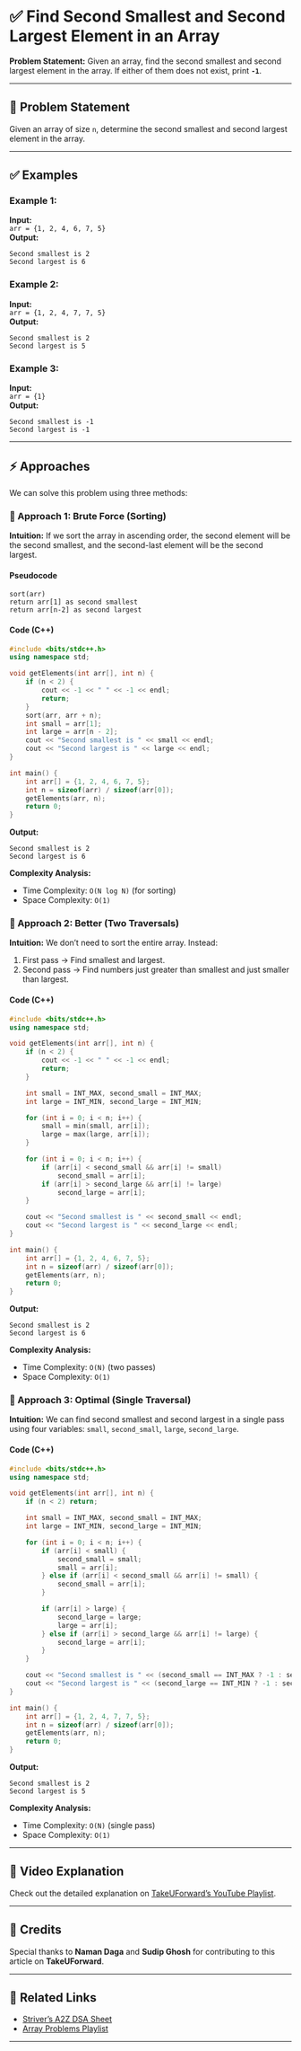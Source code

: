 # ✅ Find Second Smallest and Second Largest Element in an Array

**Problem Statement:** Given an array, find the second smallest and second largest element in the array. If either of them does not exist, print **`-1`**.

---

## 📌 Problem Statement

Given an array of size `n`, determine the second smallest and second largest element in the array.

---

## ✅ Examples

### Example 1:
**Input:**  
`arr = {1, 2, 4, 6, 7, 5}`  
**Output:**  
```
Second smallest is 2  
Second largest is 6
```

### Example 2:
**Input:**  
`arr = {1, 2, 4, 7, 7, 5}`  
**Output:**  
```
Second smallest is 2  
Second largest is 5
```

### Example 3:
**Input:**  
`arr = {1}`  
**Output:**  
```
Second smallest is -1  
Second largest is -1
```

---

## ⚡ Approaches

We can solve this problem using three methods:

### 🥇 Approach 1: Brute Force (Sorting)

**Intuition:** If we sort the array in ascending order, the second element will be the second smallest, and the second-last element will be the second largest.

#### Pseudocode
```
sort(arr)
return arr[1] as second smallest
return arr[n-2] as second largest
```

#### Code (C++)
```cpp
#include <bits/stdc++.h>
using namespace std;

void getElements(int arr[], int n) {
    if (n < 2) {
        cout << -1 << " " << -1 << endl; 
        return;
    }
    sort(arr, arr + n);
    int small = arr[1];
    int large = arr[n - 2];
    cout << "Second smallest is " << small << endl;
    cout << "Second largest is " << large << endl;
}

int main() {
    int arr[] = {1, 2, 4, 6, 7, 5};
    int n = sizeof(arr) / sizeof(arr[0]);
    getElements(arr, n);
    return 0;
}
```

**Output:**
```
Second smallest is 2
Second largest is 6
```

**Complexity Analysis:**
- Time Complexity: `O(N log N)` (for sorting)  
- Space Complexity: `O(1)`  

### 🥈 Approach 2: Better (Two Traversals)

**Intuition:** We don’t need to sort the entire array. Instead:
1. First pass → Find smallest and largest.  
2. Second pass → Find numbers just greater than smallest and just smaller than largest.  

#### Code (C++)
```cpp
#include <bits/stdc++.h>
using namespace std;

void getElements(int arr[], int n) {
    if (n < 2) {
        cout << -1 << " " << -1 << endl;
        return;
    }

    int small = INT_MAX, second_small = INT_MAX;
    int large = INT_MIN, second_large = INT_MIN;

    for (int i = 0; i < n; i++) {
        small = min(small, arr[i]);
        large = max(large, arr[i]);
    }

    for (int i = 0; i < n; i++) {
        if (arr[i] < second_small && arr[i] != small)
            second_small = arr[i];
        if (arr[i] > second_large && arr[i] != large)
            second_large = arr[i];
    }

    cout << "Second smallest is " << second_small << endl;
    cout << "Second largest is " << second_large << endl;
}

int main() {
    int arr[] = {1, 2, 4, 6, 7, 5};
    int n = sizeof(arr) / sizeof(arr[0]);
    getElements(arr, n);
    return 0;
}
```

**Output:**
```
Second smallest is 2
Second largest is 6
```

**Complexity Analysis:**
- Time Complexity: `O(N)` (two passes)  
- Space Complexity: `O(1)`  

### 🥉 Approach 3: Optimal (Single Traversal)

**Intuition:** We can find second smallest and second largest in a single pass using four variables: `small`, `second_small`, `large`, `second_large`.

#### Code (C++)
```cpp
#include <bits/stdc++.h>
using namespace std;

void getElements(int arr[], int n) {
    if (n < 2) return;

    int small = INT_MAX, second_small = INT_MAX;
    int large = INT_MIN, second_large = INT_MIN;

    for (int i = 0; i < n; i++) {
        if (arr[i] < small) {
            second_small = small;
            small = arr[i];
        } else if (arr[i] < second_small && arr[i] != small) {
            second_small = arr[i];
        }

        if (arr[i] > large) {
            second_large = large;
            large = arr[i];
        } else if (arr[i] > second_large && arr[i] != large) {
            second_large = arr[i];
        }
    }

    cout << "Second smallest is " << (second_small == INT_MAX ? -1 : second_small) << endl;
    cout << "Second largest is " << (second_large == INT_MIN ? -1 : second_large) << endl;
}

int main() {
    int arr[] = {1, 2, 4, 7, 7, 5};
    int n = sizeof(arr) / sizeof(arr[0]);
    getElements(arr, n);
    return 0;
}
```

**Output:**
```
Second smallest is 2
Second largest is 5
```

**Complexity Analysis:**
- Time Complexity: `O(N)` (single pass)  
- Space Complexity: `O(1)`  

---

## 🎥 Video Explanation

Check out the detailed explanation on [TakeUForward’s YouTube Playlist](https://www.youtube.com/@takeUforward).

---

## 🙌 Credits

Special thanks to **Naman Daga** and **Sudip Ghosh** for contributing to this article on **TakeUForward**.

---

## 🔗 Related Links

- [Striver’s A2Z DSA Sheet](https://takeuforward.org/interviews/strivers-a2z-dsa-course-sheet-2/)  
- [Array Problems Playlist](https://www.youtube.com/playlist?list=PLgUwDviBIf0oF6QL8m22w1dXSE-9r-s9P)

---
